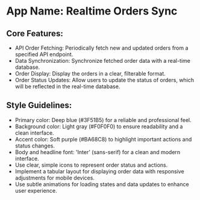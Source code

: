 # **App Name**: Realtime Orders Sync

## Core Features:

- API Order Fetching: Periodically fetch new and updated orders from a specified API endpoint.
- Data Synchronization: Synchronize fetched order data with a real-time database.
- Order Display: Display the orders in a clear, filterable format.
- Order Status Updates: Allow users to update the status of orders, which will be reflected in the real-time database.

## Style Guidelines:

- Primary color: Deep blue (#3F51B5) for a reliable and professional feel.
- Background color: Light gray (#F0F0F0) to ensure readability and a clean interface.
- Accent color: Soft purple (#BA68C8) to highlight important actions and status changes.
- Body and headline font: 'Inter' (sans-serif) for a clean and modern interface.
- Use clear, simple icons to represent order status and actions.
- Implement a tabular layout for displaying order data with responsive adjustments for mobile devices.
- Use subtle animations for loading states and data updates to enhance user experience.